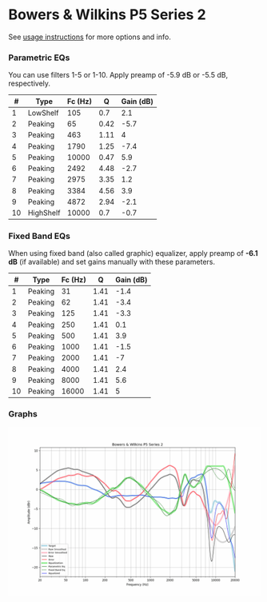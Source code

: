 # Bowers & Wilkins P5 Series 2
See [usage instructions](https://github.com/jaakkopasanen/AutoEq#usage) for more options and info.

### Parametric EQs
You can use filters 1-5 or 1-10. Apply preamp of -5.9 dB or -5.5 dB, respectively.

|   # | Type      |   Fc (Hz) |    Q |   Gain (dB) |
|-----|-----------|-----------|------|-------------|
|   1 | LowShelf  |       105 | 0.7  |         2.1 |
|   2 | Peaking   |        65 | 0.42 |        -5.7 |
|   3 | Peaking   |       463 | 1.11 |         4   |
|   4 | Peaking   |      1790 | 1.25 |        -7.4 |
|   5 | Peaking   |     10000 | 0.47 |         5.9 |
|   6 | Peaking   |      2492 | 4.48 |        -2.7 |
|   7 | Peaking   |      2975 | 3.35 |         1.2 |
|   8 | Peaking   |      3384 | 4.56 |         3.9 |
|   9 | Peaking   |      4872 | 2.94 |        -2.1 |
|  10 | HighShelf |     10000 | 0.7  |        -0.7 |

### Fixed Band EQs
When using fixed band (also called graphic) equalizer, apply preamp of **-6.1 dB** (if available) and set gains manually with these parameters.

|   # | Type    |   Fc (Hz) |    Q |   Gain (dB) |
|-----|---------|-----------|------|-------------|
|   1 | Peaking |        31 | 1.41 |        -1.4 |
|   2 | Peaking |        62 | 1.41 |        -3.4 |
|   3 | Peaking |       125 | 1.41 |        -3.3 |
|   4 | Peaking |       250 | 1.41 |         0.1 |
|   5 | Peaking |       500 | 1.41 |         3.9 |
|   6 | Peaking |      1000 | 1.41 |        -1.5 |
|   7 | Peaking |      2000 | 1.41 |        -7   |
|   8 | Peaking |      4000 | 1.41 |         2.4 |
|   9 | Peaking |      8000 | 1.41 |         5.6 |
|  10 | Peaking |     16000 | 1.41 |         5   |

### Graphs
![](./Bowers%20&%20Wilkins%20P5%20Series%202.png)
